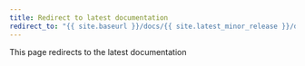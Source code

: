```yaml
---
title: Redirect to latest documentation
redirect_to: "{{ site.baseurl }}/docs/{{ site.latest_minor_release }}/development/security"
---
```


This page redirects to the latest documentation

